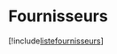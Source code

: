 # Fournisseurs

[!include[listefournisseurs](fournisseurs.listefournisseurs.autogen.md)]


























































































































































